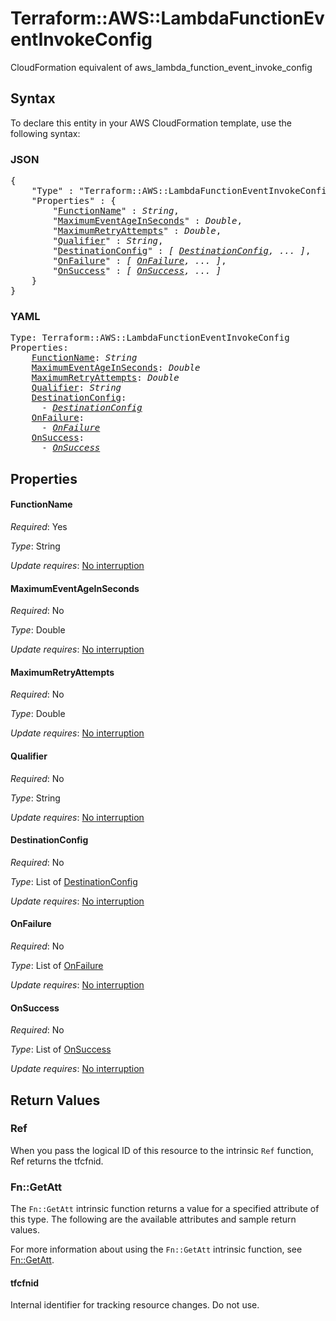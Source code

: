 # Terraform::AWS::LambdaFunctionEventInvokeConfig

CloudFormation equivalent of aws_lambda_function_event_invoke_config

## Syntax

To declare this entity in your AWS CloudFormation template, use the following syntax:

### JSON

<pre>
{
    "Type" : "Terraform::AWS::LambdaFunctionEventInvokeConfig",
    "Properties" : {
        "<a href="#functionname" title="FunctionName">FunctionName</a>" : <i>String</i>,
        "<a href="#maximumeventageinseconds" title="MaximumEventAgeInSeconds">MaximumEventAgeInSeconds</a>" : <i>Double</i>,
        "<a href="#maximumretryattempts" title="MaximumRetryAttempts">MaximumRetryAttempts</a>" : <i>Double</i>,
        "<a href="#qualifier" title="Qualifier">Qualifier</a>" : <i>String</i>,
        "<a href="#destinationconfig" title="DestinationConfig">DestinationConfig</a>" : <i>[ <a href="destinationconfig.md">DestinationConfig</a>, ... ]</i>,
        "<a href="#onfailure" title="OnFailure">OnFailure</a>" : <i>[ <a href="onfailure.md">OnFailure</a>, ... ]</i>,
        "<a href="#onsuccess" title="OnSuccess">OnSuccess</a>" : <i>[ <a href="onsuccess.md">OnSuccess</a>, ... ]</i>
    }
}
</pre>

### YAML

<pre>
Type: Terraform::AWS::LambdaFunctionEventInvokeConfig
Properties:
    <a href="#functionname" title="FunctionName">FunctionName</a>: <i>String</i>
    <a href="#maximumeventageinseconds" title="MaximumEventAgeInSeconds">MaximumEventAgeInSeconds</a>: <i>Double</i>
    <a href="#maximumretryattempts" title="MaximumRetryAttempts">MaximumRetryAttempts</a>: <i>Double</i>
    <a href="#qualifier" title="Qualifier">Qualifier</a>: <i>String</i>
    <a href="#destinationconfig" title="DestinationConfig">DestinationConfig</a>: <i>
      - <a href="destinationconfig.md">DestinationConfig</a></i>
    <a href="#onfailure" title="OnFailure">OnFailure</a>: <i>
      - <a href="onfailure.md">OnFailure</a></i>
    <a href="#onsuccess" title="OnSuccess">OnSuccess</a>: <i>
      - <a href="onsuccess.md">OnSuccess</a></i>
</pre>

## Properties

#### FunctionName

_Required_: Yes

_Type_: String

_Update requires_: [No interruption](https://docs.aws.amazon.com/AWSCloudFormation/latest/UserGuide/using-cfn-updating-stacks-update-behaviors.html#update-no-interrupt)

#### MaximumEventAgeInSeconds

_Required_: No

_Type_: Double

_Update requires_: [No interruption](https://docs.aws.amazon.com/AWSCloudFormation/latest/UserGuide/using-cfn-updating-stacks-update-behaviors.html#update-no-interrupt)

#### MaximumRetryAttempts

_Required_: No

_Type_: Double

_Update requires_: [No interruption](https://docs.aws.amazon.com/AWSCloudFormation/latest/UserGuide/using-cfn-updating-stacks-update-behaviors.html#update-no-interrupt)

#### Qualifier

_Required_: No

_Type_: String

_Update requires_: [No interruption](https://docs.aws.amazon.com/AWSCloudFormation/latest/UserGuide/using-cfn-updating-stacks-update-behaviors.html#update-no-interrupt)

#### DestinationConfig

_Required_: No

_Type_: List of <a href="destinationconfig.md">DestinationConfig</a>

_Update requires_: [No interruption](https://docs.aws.amazon.com/AWSCloudFormation/latest/UserGuide/using-cfn-updating-stacks-update-behaviors.html#update-no-interrupt)

#### OnFailure

_Required_: No

_Type_: List of <a href="onfailure.md">OnFailure</a>

_Update requires_: [No interruption](https://docs.aws.amazon.com/AWSCloudFormation/latest/UserGuide/using-cfn-updating-stacks-update-behaviors.html#update-no-interrupt)

#### OnSuccess

_Required_: No

_Type_: List of <a href="onsuccess.md">OnSuccess</a>

_Update requires_: [No interruption](https://docs.aws.amazon.com/AWSCloudFormation/latest/UserGuide/using-cfn-updating-stacks-update-behaviors.html#update-no-interrupt)

## Return Values

### Ref

When you pass the logical ID of this resource to the intrinsic `Ref` function, Ref returns the tfcfnid.

### Fn::GetAtt

The `Fn::GetAtt` intrinsic function returns a value for a specified attribute of this type. The following are the available attributes and sample return values.

For more information about using the `Fn::GetAtt` intrinsic function, see [Fn::GetAtt](https://docs.aws.amazon.com/AWSCloudFormation/latest/UserGuide/intrinsic-function-reference-getatt.html).

#### tfcfnid

Internal identifier for tracking resource changes. Do not use.

